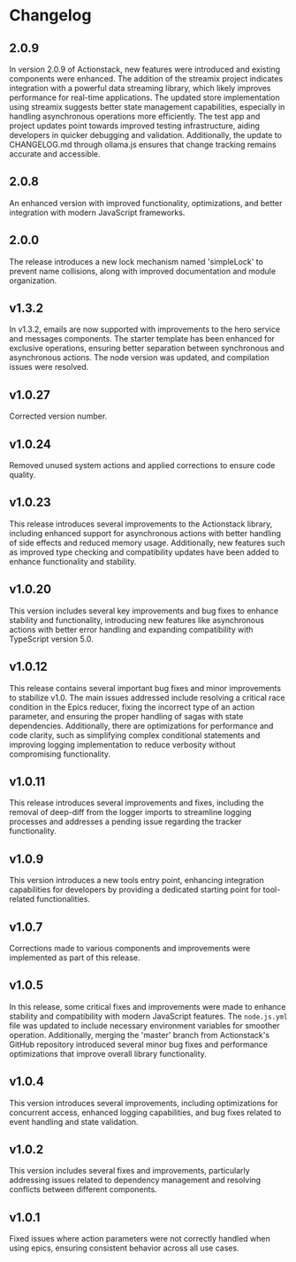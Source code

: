 # Changelog

## 2.0.9

In version 2.0.9 of Actionstack, new features were introduced and existing components were enhanced. The addition of the streamix project indicates integration with a powerful data streaming library, which likely improves performance for real-time applications. The updated store implementation using streamix suggests better state management capabilities, especially in handling asynchronous operations more efficiently. The test app and project updates point towards improved testing infrastructure, aiding developers in quicker debugging and validation. Additionally, the update to CHANGELOG.md through ollama.js ensures that change tracking remains accurate and accessible.

## 2.0.8

An enhanced version with improved functionality, optimizations, and better integration with modern JavaScript frameworks.

## 2.0.0

The release introduces a new lock mechanism named 'simpleLock' to prevent name collisions, along with improved documentation and module organization.

## v1.3.2

In v1.3.2, emails are now supported with improvements to the hero service and messages components. The starter template has been enhanced for exclusive operations, ensuring better separation between synchronous and asynchronous actions. The node version was updated, and compilation issues were resolved.

## v1.0.27

Corrected version number.

## v1.0.24

Removed unused system actions and applied corrections to ensure code quality.

## v1.0.23

This release introduces several improvements to the Actionstack library, including enhanced support for asynchronous actions with better handling of side effects and reduced memory usage. Additionally, new features such as improved type checking and compatibility updates have been added to enhance functionality and stability.

## v1.0.20

This version includes several key improvements and bug fixes to enhance stability and functionality, introducing new features like asynchronous actions with better error handling and expanding compatibility with TypeScript version 5.0.

## v1.0.12

This release contains several important bug fixes and minor improvements to stabilize v1.0. The main issues addressed include resolving a critical race condition in the Epics reducer, fixing the incorrect type of an action parameter, and ensuring the proper handling of sagas with state dependencies. Additionally, there are optimizations for performance and code clarity, such as simplifying complex conditional statements and improving logging implementation to reduce verbosity without compromising functionality.

## v1.0.11

This release introduces several improvements and fixes, including the removal of deep-diff from the logger imports to streamline logging processes and addresses a pending issue regarding the tracker functionality.

## v1.0.9

This version introduces a new tools entry point, enhancing integration capabilities for developers by providing a dedicated starting point for tool-related functionalities.

## v1.0.7

Corrections made to various components and improvements were implemented as part of this release.

## v1.0.5

In this release, some critical fixes and improvements were made to enhance stability and compatibility with modern JavaScript features. The `node.js.yml` file was updated to include necessary environment variables for smoother operation. Additionally, merging the 'master' branch from Actionstack's GitHub repository introduced several minor bug fixes and performance optimizations that improve overall library functionality.

## v1.0.4

This version introduces several improvements, including optimizations for concurrent access, enhanced logging capabilities, and bug fixes related to event handling and state validation.

## v1.0.2

This version includes several fixes and improvements, particularly addressing issues related to dependency management and resolving conflicts between different components.

## v1.0.1

Fixed issues where action parameters were not correctly handled when using epics, ensuring consistent behavior across all use cases.

